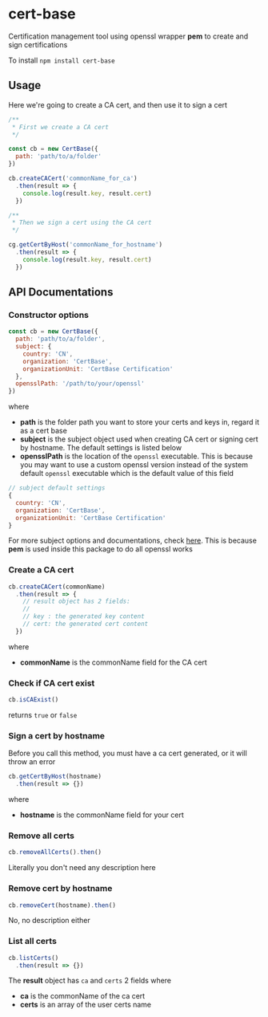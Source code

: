 # cert-base

Certification management tool using openssl wrapper **pem** to create and sign certifications

To install `npm install cert-base`

## Usage

Here we're going to create a CA cert, and then use it to sign a cert

```js
/**
 * First we create a CA cert
 */

const cb = new CertBase({
  path: 'path/to/a/folder'
})

cb.createCACert('commonName_for_ca')
  .then(result => {
    console.log(result.key, result.cert)
  })

/**
 * Then we sign a cert using the CA cert
 */

cg.getCertByHost('commonName_for_hostname')
  .then(result => {
    console.log(result.key, result.cert)
  })
```

## API Documentations

### Constructor options

```js
const cb = new CertBase({
  path: 'path/to/a/folder',
  subject: {
    country: 'CN',
    organization: 'CertBase',
    organizationUnit: 'CertBase Certification'
  },
  opensslPath: '/path/to/your/openssl'
})
```
where

- **path** is the folder path you want to store your certs and keys in, regard it as a cert base
- **subject** is the subject object used when creating CA cert or signing cert by hostname. The default settings is listed below
- **opensslPath** is the location of the `openssl` executable. This is because you may want to use a custom openssl version instead of the system default `openssl` executable which is the default value of this field

```js
// subject default settings
{
  country: 'CN',
  organization: 'CertBase',
  organizationUnit: 'CertBase Certification'
}
```

For more subject options and documentations, check [here](https://github.com/Dexus/pem#create-a-certificate-signing-request). This is because **pem** is used inside this package to do all openssl works

### Create a CA cert

```js
cb.createCACert(commonName)
  .then(result => {
    // result object has 2 fields:
    //
    // key : the generated key content
    // cert: the generated cert content
  })
```
where

- **commonName** is the commonName field for the CA cert

### Check if CA cert exist

```js
cb.isCAExist()
```
returns `true` or `false`

### Sign a cert by hostname

Before you call this method, you must have a ca cert generated, or it will throw an error

```js
cb.getCertByHost(hostname)
  .then(result => {})
```
where
- **hostname** is the commonName field for your cert

### Remove all certs

```js
cb.removeAllCerts().then()
```
Literally you don't need any description here

### Remove cert by hostname

```js
cb.removeCert(hostname).then()
```
No, no description either

### List all certs

```js
cb.listCerts()
  .then(result => {})
```

The **result** object has `ca` and `certs` 2 fields where

- **ca** is the commonName of the ca cert
- **certs** is an array of the user certs name
